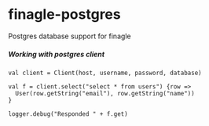 finagle-postgres
================

Postgres database support for finagle


##### Working with postgres client

	val client = Client(host, username, password, database)

	val f = client.select("select * from users") {row =>
      User(row.getString("email"), row.getString("name"))
    }

    logger.debug("Responded " + f.get)
